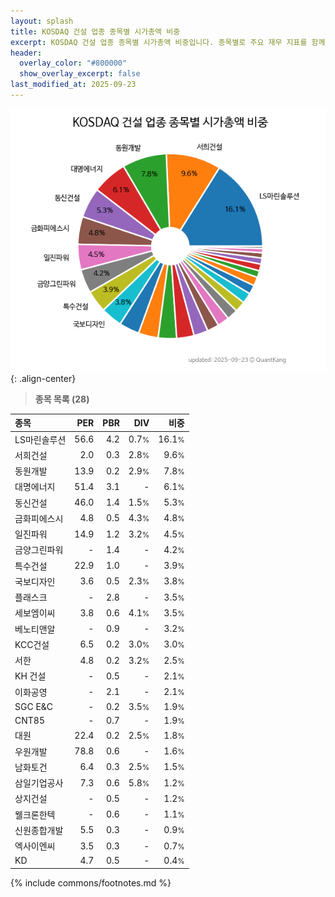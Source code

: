 ```yaml
---
layout: splash
title: KOSDAQ 건설 업종 종목별 시가총액 비중
excerpt: KOSDAQ 건설 업종 종목별 시가총액 비중입니다. 종목별로 주요 재무 지표를 함께 표시합니다.
header:
  overlay_color: "#800000"
  show_overlay_excerpt: false
last_modified_at: 2025-09-23
---
```



![KOSDAQ 건설 업종 종목별 시가총액 비중](/stats/sector/images/kosdaq_업종_건설_종목.png){: .align-center}


> **종목 목록 (28)**<a id="list"></a>

| **종목** | **PER** | **PBR** | **DIV** | **비중** |
| :------- | ------: | ------: | ------: | -------: |
| LS마린솔루션 | 56.6 | 4.2 | 0.7<small>%</small> | 16.1<small>%</small> |
| 서희건설 | 2.0 | 0.3 | 2.8<small>%</small> | 9.6<small>%</small> |
| 동원개발 | 13.9 | 0.2 | 2.9<small>%</small> | 7.8<small>%</small> |
| 대명에너지 | 51.4 | 3.1 | - | 6.1<small>%</small> |
| 동신건설 | 46.0 | 1.4 | 1.5<small>%</small> | 5.3<small>%</small> |
| 금화피에스시 | 4.8 | 0.5 | 4.3<small>%</small> | 4.8<small>%</small> |
| 일진파워 | 14.9 | 1.2 | 3.2<small>%</small> | 4.5<small>%</small> |
| 금양그린파워 | - | 1.4 | - | 4.2<small>%</small> |
| 특수건설 | 22.9 | 1.0 | - | 3.9<small>%</small> |
| 국보디자인 | 3.6 | 0.5 | 2.3<small>%</small> | 3.8<small>%</small> |
| 플래스크 | - | 2.8 | - | 3.5<small>%</small> |
| 세보엠이씨 | 3.8 | 0.6 | 4.1<small>%</small> | 3.5<small>%</small> |
| 베노티앤알 | - | 0.9 | - | 3.2<small>%</small> |
| KCC건설 | 6.5 | 0.2 | 3.0<small>%</small> | 3.0<small>%</small> |
| 서한 | 4.8 | 0.2 | 3.2<small>%</small> | 2.5<small>%</small> |
| KH 건설 | - | 0.5 | - | 2.1<small>%</small> |
| 이화공영 | - | 2.1 | - | 2.1<small>%</small> |
| SGC E&C | - | 0.2 | 3.5<small>%</small> | 1.9<small>%</small> |
| CNT85 | - | 0.7 | - | 1.9<small>%</small> |
| 대원 | 22.4 | 0.2 | 2.5<small>%</small> | 1.8<small>%</small> |
| 우원개발 | 78.8 | 0.6 | - | 1.6<small>%</small> |
| 남화토건 | 6.4 | 0.3 | 2.5<small>%</small> | 1.5<small>%</small> |
| 삼일기업공사 | 7.3 | 0.6 | 5.8<small>%</small> | 1.2<small>%</small> |
| 상지건설 | - | 0.5 | - | 1.2<small>%</small> |
| 웰크론한텍 | - | 0.6 | - | 1.1<small>%</small> |
| 신원종합개발 | 5.5 | 0.3 | - | 0.9<small>%</small> |
| 엑사이엔씨 | 3.5 | 0.3 | - | 0.7<small>%</small> |
| KD | 4.7 | 0.5 | - | 0.4<small>%</small> |

{% include commons/footnotes.md %}